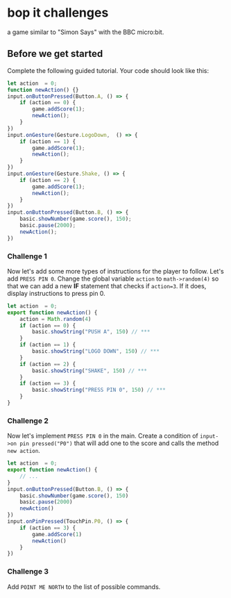 # bop it challenges

a game similar to "Simon Says" with the BBC micro:bit.

## Before we get started

Complete the following guided tutorial. Your code should look like this:

```typescript
let action  = 0;
function newAction() {}
input.onButtonPressed(Button.A, () => {
    if (action == 0) {
        game.addScore(1);
        newAction();
    }
})
input.onGesture(Gesture.LogoDown,  () => {
    if (action == 1) {
        game.addScore(1);
        newAction();
    }
}) 
input.onGesture(Gesture.Shake, () => {
    if (action == 2) {
        game.addScore(1);
        newAction();
    }
}) 
input.onButtonPressed(Button.B, () => {
    basic.showNumber(game.score(), 150);
    basic.pause(2000);
    newAction();
}) 
```

### Challenge 1

Now let's add some more types of instructions for the player to follow. Let's add `PRESS PIN 0`. 
Change the global variable `action` to `math->random(4)` so that we can add a new **IF** statement that checks if `action=3`. If it does, display instructions to press pin 0.

```typescript
let action  = 0;
export function newAction() {
    action = Math.random(4)
    if (action == 0) {
        basic.showString("PUSH A", 150) // ***
    }
    if (action == 1) {
        basic.showString("LOGO DOWN", 150) // ***
    }
    if (action == 2) {
        basic.showString("SHAKE", 150) // ***
    }
    if (action == 3) {
        basic.showString("PRESS PIN 0", 150) // ***
    }
}
```

### Challenge 2

Now let's implement `PRESS PIN 0` in the main. Create a condition of `input->on pin pressed("P0")` that will add one to the score and calls the method `new action`.

```typescript
let action  = 0;
export function newAction() {
    // ...
}
input.onButtonPressed(Button.B, () => {
    basic.showNumber(game.score(), 150)
    basic.pause(2000)
    newAction()
})
input.onPinPressed(TouchPin.P0, () => {
    if (action == 3) {
        game.addScore(1)
        newAction()
    }
})
```

### Challenge 3

Add `POINT ME NORTH` to the list of possible commands.

